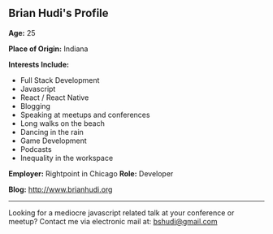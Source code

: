 ## Brian Hudi's Profile
**Age:** 25

**Place of Origin:** Indiana

**Interests Include:**
 - Full Stack Development
 - Javascript
 - React / React Native
 - Blogging
 - Speaking at meetups and conferences
 - Long walks on the beach
 - Dancing in the rain
 - Game Development
 - Podcasts
 - Inequality in the workspace
 
 **Employer:** Rightpoint in Chicago
 **Role:** Developer
 
 **Blog:** http://www.brianhudi.org

----

Looking for a mediocre javascript related talk at your conference or meetup?  Contact me via electronic mail at: bshudi@gmail.com
